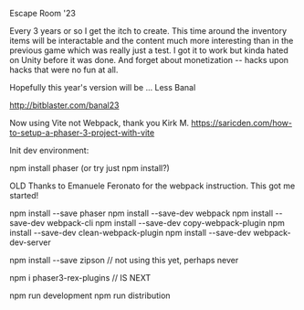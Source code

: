 Escape Room '23

Every 3 years or so I get the itch to create. This time around the inventory items will
be interactable and the content much more interesting than in the previous game which was
really just a test. I got it to work but kinda hated on Unity before it was done. And forget
about monetization -- hacks upon hacks that were no fun at all.

Hopefully this year's version will be ... Less Banal

http://bitblaster.com/banal23


Now using Vite not Webpack, thank you Kirk M.
https://saricden.com/how-to-setup-a-phaser-3-project-with-vite

Init dev environment:

npm install phaser (or try just npm install?)


OLD
Thanks to Emanuele Feronato for the webpack instruction. This got me started!

npm install --save phaser
npm install --save-dev webpack 
npm install --save-dev webpack-cli
npm install --save-dev copy-webpack-plugin
npm install --save-dev clean-webpack-plugin
npm install --save-dev webpack-dev-server

npm install --save zipson // not using this yet, perhaps never

npm i phaser3-rex-plugins // IS NEXT

npm run development
npm run distribution
